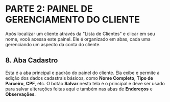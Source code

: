 # PARTE 2: PAINEL DE GERENCIAMENTO DO CLIENTE

Após localizar um cliente através da "Lista de Clientes" e clicar em seu nome, você acessa este painel. Ele é organizado em abas, cada uma gerenciando um aspecto da conta do cliente.

## 8. Aba Cadastro

Esta é a aba principal e padrão do painel do cliente. Ela exibe e permite a edição dos dados cadastrais básicos, como **Nome Completo**, **Tipo de Parceiro**, **CPF**, etc. O botão **Salvar** nesta tela é o principal e deve ser usado para salvar alterações feitas aqui e também nas abas de **Endereços** e **Observações**.